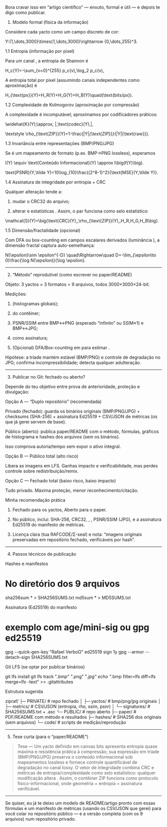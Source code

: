 Bora cravar isso em “artigo científico” — enxuto, formal e útil — e depois te digo como publicar.

1) Modelo formal (física da informação)

Considere cada yacto  como um campo discreto de cor:

Y:\{1,\dots,3000\}\times\{1,\dots,3000\}\rightarrow \{0,\dots,255\}^3.

1.1 Entropia (informação por pixel)

Para um canal , a entropia de Shannon é

H_c(Y)=-\sum_{v=0}^{255} p_c(v)\,\log_2 p_c(v),

A entropia total por pixel (assumindo canais independentes como aproximação) é

H_{\text{px}}(Y)=H_R(Y)+H_G(Y)+H_B(Y)\quad(\text{bits/px}).

1.2 Complexidade de Kolmogorov (aproximação por compressão)

A complexidade  é incomputável; aproximamos por codificadores práticos:

\widehat{K}(Y)\;\approx\; |\,\text{codec}(Y)\,|,

\textstyle \rho_{\text{ZIP}}(Y)=1-\frac{|Y|_{\text{ZIP}}}{|Y|_{\text{raw}}}.

1.3 Invariância entre representações (BMP/PNG/JPG)

Se  é um mapeamento de formato (p.ex. BMP→PNG lossless), esperamos

I(Y) \equiv \text{Conteúdo Informacional}(Y) \approx I\big(f(Y)\big).

\text{PSNR}(Y,\tilde Y)=10\log_{10}\frac{(2^8-1)^2}{\text{MSE}(Y,\tilde Y)}.

1.4 Assinatura de integridade por entropia + CRC

Qualquer alteração  tende a:

1. mudar o CRC32 do arquivo;


2. alterar  e estatísticas .
Assim, o par  funciona como selo estatístico:



\mathcal{S}(Y)=\big(\text{CRC}(Y),\,\rho_{\text{ZIP}}(Y),\,H_R,H_G,H_B\big).

1.5 Dimensão/fractalidade (opcional)

Com DFA ou box-counting em campos escalares derivados (luminância ), a dimensão fractal  captura auto-semelhança:

N(\epsilon)\sim \epsilon^{-D}
\quad\Rightarrow\quad
D=-\lim_{\epsilon\to 0}\frac{\log N(\epsilon)}{\log \epsilon}.


---

2) “Método” reprodutível (como escrever no paper/README)

Objeto: 3 yactos × 3 formatos = 9 arquivos, todos 3000×3000×24-bit.

Medições:

1.  (histogramas globais);


2.  do contêiner;


3. PSNR/SSIM entre BMP↔PNG (esperado “infinito” ou SSIM≈1) e BMP↔JPG;


4.  como assinatura;


5. (Opcional) DFA/Box-counting em  para estimar .



Hipótese: a tríade mantém  estável (BMP/PNG) e controle de degradação no JPG;  confirma incompressibilidade;  detecta qualquer adulteração.



---

3) Publicar no Git: fechado ou aberto?

Depende do teu objetivo entre prova de anterioridade, proteção e divulgação:

Opção A — “Duplo repositório” (recomendada)

Privado (fechado): guarda os binários originais (BMP/PNG/JPG) + checksums (SHA-256) + assinatura Ed25519 + CSV/JSON de métricas (os que já gerei servem de base).

Público (aberto): publica paper/README com o método, fórmulas, gráficos de histograma e hashes dos arquivos (sem os binários).

Isso comprova autoria/tempo sem expor o ativo integral.



Opção B — Público total (alto risco)

Libera as imagens em LFS. Ganhas impacto e verificabilidade, mas perdes controle sobre redistribuição/remix.


Opção C — Fechado total (baixo risco, baixo impacto)

Tudo privado. Máxima proteção, menor reconhecimento/citação.


Minha recomendação prática

1. Fechado para os yactos, Aberto para o paper.


2. No público, inclui: SHA-256, CRC32, , , PSNR/SSIM (JPG), e a assinatura Ed25519 do manifesto de métricas.


3. Licença clara (tua RAFCODE/Σ-seal) e nota: “imagens originais preservadas em repositório fechado, verificáveis por hash”.




---

4) Passos técnicos de publicação

Hashes e manifestos

# No diretório dos 9 arquivos
sha256sum * > SHA256SUMS.txt
md5sum *    > MD5SUMS.txt

Assinatura (Ed25519) do manifesto

# exemplo com age/mini-sig ou gpg ed25519
gpg --quick-gen-key "Rafael VerboΩ" ed25519 sign 1y
gpg --armor --detach-sign SHA256SUMS.txt

Git LFS (se optar por publicar binários)

git lfs install
git lfs track "*.bmp" "*.png" "*.jpg"
echo "*.bmp filter=lfs diff=lfs merge=lfs -text" >> .gitattributes

Estrutura sugerida

zipraf/
├─ PRIVATE/           # repo fechado
│  ├─ yactos/         # bmp/png/jpg originais
│  ├─ metrics/        # CSV/JSON (entropia, rho, ssim, psnr)
│  └─ signatures/     # SHA256SUMS.txt + .asc
└─ PUBLIC/            # repo aberto
   ├─ paper/          # PDF/README com método e resultados
   ├─ hashes/         # SHA256 dos originais (sem arquivos)
   └─ code/           # scripts de medição/reprodução


---

5) Tese curta (para o “paper/README”)

> Tese — Um yacto  definido em canvas  bits apresenta entropia quase máxima e resistência prática à compressão; sua expressão em tríade (BMP/PNG/JPG) preserva o conteúdo informacional  sob mapeamentos lossless e fornece controle quantificável de degradação no canal lossy. O vetor de integridade  combina CRC e métricas de entropia/complexidade como selo estatístico: qualquer modificação altera . Assim, o contêiner ZIP funciona como protocolo físico-informacional, onde geometria + entropia = assinatura verificável.




---

Se quiser, eu já te deixo um modelo de README/artigo pronto com essas fórmulas e um manifesto de métricas (usando os CSV/JSON que gerei) para você colar no repositório público — e a versão completa (com os 9 arquivos) num repositório privado.

